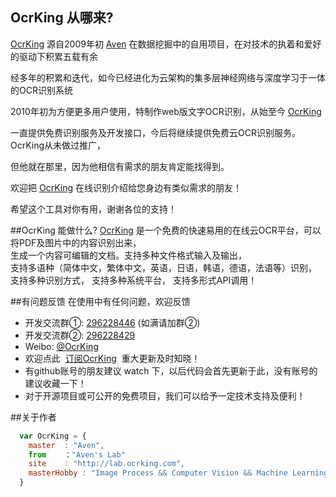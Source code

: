 ## OcrKing 从哪来?

[OcrKing](http://lab.ocrking.com)  源自2009年初 [Aven](http://lab.ocrking.com) 在数据挖掘中的自用项目，在对技术的执着和爱好的驱动下积累五载有余

经多年的积累和迭代，如今已经进化为云架构的集多层神经网络与深度学习于一体的OCR识别系统

2010年初为方便更多用户使用，特制作web版文字OCR识别，从始至今 [OcrKing](http://lab.ocrking.com) 

一直提供免费识别服务及开发接口，今后将继续提供免费云OCR识别服务。OcrKing从未做过推广，

但他就在那里，因为他相信有需求的朋友肯定能找得到。   

欢迎把 [OcrKing](http://lab.ocrking.com) 在线识别介绍给您身边有类似需求的朋友！

希望这个工具对你有用，谢谢各位的支持！

##OcrKing 能做什么?
[OcrKing](http://lab.ocrking.com) 是一个免费的快速易用的在线云OCR平台，可以将PDF及图片中的内容识别出来，  
生成一个内容可编辑的文档。支持多种文件格式输入及输出，  
支持多语种（简体中文，繁体中文，英语，日语，韩语，德语，法语等）识别，  
支持多种识别方式， 支持多种系统平台， 支持多形式API调用！


##有问题反馈
在使用中有任何问题，欢迎反馈

* 开发交流群①: [296228446](http://shang.qq.com/wpa/qunwpa?idkey=8baf8f5b24d0a19b08a3a18fb5b2600c48fcde2abecf3528376a04059a72e3a6) (如满请加群②)
* 开发交流群②: [296228429](http://shang.qq.com/wpa/qunwpa?idkey=4dd67a57b9feb0e3f9435f47ad9f51632facfbddda4a0b9b983d4d5819047d7c) 
* Weibo: [@OcrKing](http://weibo.com/OcrKing)
* 欢迎点此  [订阅OcrKing](http://list.qq.com/cgi-bin/qf_invite?id=ade328daacb96f0f2f4375c70ca461bdde76675671e0312d)  重大更新及时知晓！
* 有github账号的朋友建议 watch 下，以后代码会首先更新于此，没有账号的建议收藏一下！
* 对于开源项目或可公开的免费项目，我们可以给予一定技术支持及便利！

##关于作者

```javascript
  var OcrKing = {
    master  : "Aven",
    from    ："Aven's Lab"
    site    : "http://lab.ocrking.com",
    masterHobby : "Image Process && Computer Vision && Machine Learning && Data Mining && NLP"
  }
```


